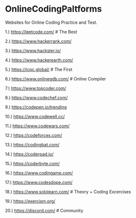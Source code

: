 # OnlineCodingPaltforms

Websites for Online Coding Practice and Test.

1.) https://leetcode.com/    # The Best

2.) https://www.hackerrank.com/

3.) https://www.hackster.io/

4.) https://www.hackerearth.com/

5.) https://icpc.global/    # The First

6.) https://www.onlinegdb.com/    # Online Compiler

7.) https://www.topcoder.com/

8.) https://www.codechef.com/

9.) https://codepen.io/trending

10.) https://www.codewell.cc/

11.) https://www.codewars.com/

12.) https://codeforces.com/

13.) https://codingbat.com/

14.) https://coderpad.io/

15.) https://coderbyte.com/

16.) https://www.codingame.com/

17.) https://www.codesdope.com/

18.) https://www.sololearn.com/    # Theory + Coding Excercises

19.) https://exercism.org/

20.) https://discord.com/    # Community

